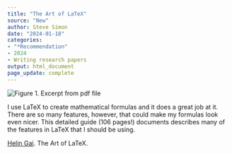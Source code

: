 ```yaml
---
title: "The Art of LaTeX"
source: "New"
author: Steve Simon
date: "2024-01-18"
categories:
- "*Recommendation"
- 2024
- Writing research papers
output: html_document
page_update: complete
---
```


![Figure 1. Excerpt from pdf file](http://www.pmean.com/new-images/24/art-of-latex-01.png)

<div class="notes">

I use LaTeX to create mathematical formulas and it does a great job at it. There are so many features, however, that could make my formulas look even nicer. This detailed guide (106 pages!) documents describes many of the features in LaTeX that I should be using.

[Helin Gai][gai1]. The Art of LaTeX.

[gai1]: https://static.latexstudio.net/wp-content/uploads/2014/09/The+art+of+latex.pdf

</div>

